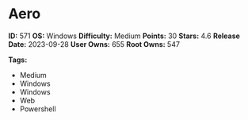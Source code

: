 # Aero

**ID:** 571
**OS:** Windows
**Difficulty:** Medium
**Points:** 30
**Stars:** 4.6
**Release Date:** 2023-09-28
**User Owns:** 655
**Root Owns:** 547

**Tags:**
- Medium
- Windows
- Windows
- Web
- Powershell


